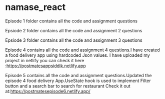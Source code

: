 # namase_react

Episode 1 folder contains all the code and assignment questions

Epsiode 2 folder contains all the code and assignment 2 questions

Epsiode 3 folder contains all the code and assignment 3 questions

Episode 4 contains all the code and assignment 4 questions.I have created a food delivery app using  hardcoded Json values.
I have uploaded my project in netlify
you can check it here :https://postmatesappsiddik.netlify.app



Episode 5 contains all the code and assignment questions.Updated the episode 4 food delivery App.UseState hook is used to implement
Filter button and a search bar to search for restaurant
Check it out at:https://postmatesepisode6.netlify.app/
